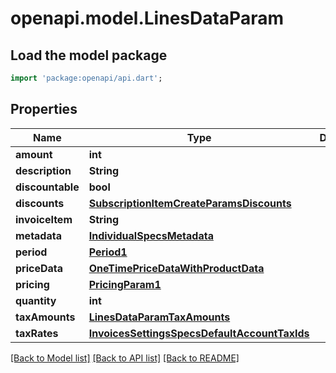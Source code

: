 # openapi.model.LinesDataParam

## Load the model package
```dart
import 'package:openapi/api.dart';
```

## Properties
Name | Type | Description | Notes
------------ | ------------- | ------------- | -------------
**amount** | **int** |  | [optional] 
**description** | **String** |  | [optional] 
**discountable** | **bool** |  | [optional] 
**discounts** | [**SubscriptionItemCreateParamsDiscounts**](SubscriptionItemCreateParamsDiscounts.md) |  | [optional] 
**invoiceItem** | **String** |  | [optional] 
**metadata** | [**IndividualSpecsMetadata**](IndividualSpecsMetadata.md) |  | [optional] 
**period** | [**Period1**](Period1.md) |  | [optional] 
**priceData** | [**OneTimePriceDataWithProductData**](OneTimePriceDataWithProductData.md) |  | [optional] 
**pricing** | [**PricingParam1**](PricingParam1.md) |  | [optional] 
**quantity** | **int** |  | [optional] 
**taxAmounts** | [**LinesDataParamTaxAmounts**](LinesDataParamTaxAmounts.md) |  | [optional] 
**taxRates** | [**InvoicesSettingsSpecsDefaultAccountTaxIds**](InvoicesSettingsSpecsDefaultAccountTaxIds.md) |  | [optional] 

[[Back to Model list]](../README.md#documentation-for-models) [[Back to API list]](../README.md#documentation-for-api-endpoints) [[Back to README]](../README.md)


